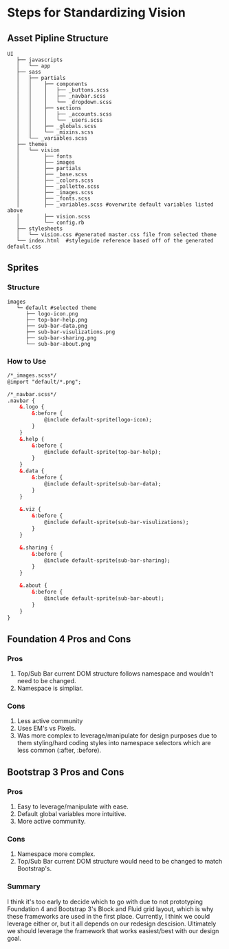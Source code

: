 Steps for Standardizing Vision
====

## Asset Pipline Structure

```UI/assets
UI
   ├── javascripts
   │   └── app
   ├── sass
   │   ├── partials
   │   │    ├── components
   │   │    │   ├── _buttons.scss
   │   │    │   ├── _navbar.scss
   │   │    │   └── _dropdown.scss
   │   │    ├── sections
   │   │    │   ├── _accounts.scss
   │   │    │   └── _users.scss
   │   │    ├── _globals.scss
   │   │    └── _mixins.scss
   │   └── _variables.scss
   ├── themes
   │   └── vision
   │	    ├── fonts
   │   	    ├── images
   │   	    ├── partials
   │        ├── _base.scss
   │        ├── _colors.scss
   │        ├── _pallette.scss
   │        ├── _images.scss
   │        ├── _fonts.scss
   │        ├── _variables.scss #overwrite default variables listed above
   │        ├── vision.scss
   │        └── config.rb
   ├── stylesheets
   │   └── vision.css #generated master.css file from selected theme
   └── index.html  #styleguide reference based off of the generated default.css 
```
   
## Sprites
### Structure
```Sprites
images
   └─ default #selected theme
      ├── logo-icon.png
      ├── top-bar-help.png
      ├── sub-bar-data.png
      ├── sub-bar-visulizations.png
      ├── sub-bar-sharing.png
      └── sub-bar-about.png
```

### How to Use
```html
/*_images.scss*/
@import "default/*.png";
```

```html
/*_navbar.scss*/
.navbar {
	&.logo {
		&:before {
			@include default-sprite(logo-icon);	
		}
	}
	&.help {
		&:before {
			@include default-sprite(top-bar-help);	
		}
	}
	&.data {
		&:before {
			@include default-sprite(sub-bar-data);	
		}
	}
	
	&.viz {
		&:before {
			@include default-sprite(sub-bar-visulizations);	
		}
	}

	&.sharing {
		&:before {
			@include default-sprite(sub-bar-sharing);	
		}
	}

	&.about {
		&:before {
			@include default-sprite(sub-bar-about);	
		}
	}
}
```

## Foundation 4 Pros and Cons
### Pros
1. Top/Sub Bar current DOM structure follows namespace and wouldn't need to be changed.
2. Namespace is simpliar.

### Cons
1. Less active community
3. Uses EM's vs Pixels.
4. Was more complex to leverage/manipulate for design purposes due to them styling/hard coding styles into namespace selectors which are less common (:after, :before).

## Bootstrap 3 Pros and Cons
### Pros
1. Easy to leverage/manipulate with ease.
2. Default global variables more intuitive.
3. More active community.

### Cons
1. Namespace more complex.
2. Top/Sub Bar current DOM structure would need to be changed to match Bootstrap's.

### Summary
I think it's too early to decide which to go with due to not prototyping Foundation 4 and Bootstrap 3's Block and Fluid grid layout, which is why these frameworks are used in the first place.
Currently, I think we could leverage either or, but it all depends on our redesign descision.  Ultimately we should leverage the framework 
that works easiest/best with our design goal.
